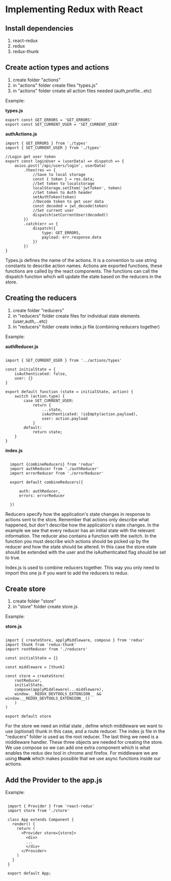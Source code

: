 # Implementing Redux with React #

## Install dependencies ##
  1. react-redux
  2. redux
  3. redux-thunk 
    
## Create action types and actions ##
  1. create folder "actions"
  2. in "actions" folder create files "types.js" 
  3. in "actions" folder create all action files needed (auth,profile...etc) 

  Example:
  
  **types.js**
  
  ```code 
  export const GET_ERRORS = 'GET_ERRORS'
  export const SET_CURRENT_USER = 'SET_CURRENT_USER'
  ```
  
  **authActions.js**
  ```code 
  import { GET_ERRORS } from './types'
  import { SET_CURRENT_USER } from './types'
  
  //Login get user token
  export const loginUser = (userData) => dispatch => {
      axios.post('/api/users/login', userData)
          .then(res => {
              //Save to local storage
              const { token } = res.data;
              //Set token to localstorage
              localStorage.setItem('jwtToken', token)
              //Set token to Auth header
              setAuthToken(token)
              //Decode token to get user data
              const decoded = jwt_decode(token)
              //Set current user
              dispatch(setCurrentUser(decoded))
          })
          .catch(err => {
              dispatch({
                  type: GET_ERRORS,
                  payload: err.response.data
              })
          })
  }
  ```

  Types.js defines the name of the actions. It is a convention to use string constants to describe action names.
  Actions are exported functions, these functions are called by the react components. The functions can call the dispatch     function which will update the state based on the reducers in the store. 
  
## Creating the reducers ##
  
  1. create folder "reducers"
  2. in "reducers" folder create files for individual state elements (user,auth,...etc) 
  3. in "reducers" folder create index.js file (combining reducers together)
  
  Example:
  
  **authReducer.js**
  
  ```code
  
  import { SET_CURRENT_USER } from '../actions/types'

  const initialState = {
      isAuthenticated: false,
      user: {}
  }

  export default function (state = initialState, action) {
      switch (action.type) {
          case SET_CURRENT_USER:
              return {
                  ...state,
                  isAuthenticated: !isEmpty(action.payload),
                  user: action.payload
              }
          default:
              return state;
      }
  }
  
  ```
  
  **index.js**
  
  ```code
  
    import {combineReducers} from 'redux'
    import authReducer from './authReducer'
    import errorReducer from './errorReducer'

    export default combineReducers({

        auth: authReducer,
        errors: errorReducer

    })
  
  ```

  Reducers specify how the application's state changes in response to actions sent to the store. Remember that actions only describe what happened, but don't describe how the application's state changes.
In the example we see that every reducer has an initial state with the relevant information. The reducer also contains a function with the switch. In the function you must describe wich actions should be picked up by the reducer and how the state should be altered. In this case the store state should be extended with the user and the isAuthenticated flag should be set to true. 

  Index.js is used to combine reducers together. This way you only need to import this one js if you want to add the reducers to redux. 

## Create store ##

  1. create folder "store"
  2. in "store" folder create store.js

  Example:
  
  **store.js**
  
  ```code
  
  import { createStore, applyMiddleware, compose } from 'redux'
  import thunk from 'redux-thunk'
  import rootReducer from './reducers'

  const initialState = {}

  const middleware = [thunk]

  const store = createStore(
      rootReducer,
      initialState,
      compose(applyMiddleware(...middleware),
      window.__REDUX_DEVTOOLS_EXTENSION__ && window.__REDUX_DEVTOOLS_EXTENSION__()
      )
  )

  export default store
  
  ```
  
  For the store we need an initial state , define which middleware we want to use (optional) thunk in this case, and a route reducer. The index js file in the "reducers" folder is used as the root reducer. The last thing we need is a middleware handler. These three objects are needed for creating the store. We use compose so we can add one extra component which is what enables the redux dev tool in chrome and firefox.
  For middleware we are using **thunk** which makes possible that we use async functions inside our actions.
  
## Add the Provider to the app.js ##

 Example:
 
 ```code
 
  import { Provider } from 'react-redux'
  import store from './store'
  
  class App extends Component {
	render() {
      return (
        <Provider store={store}>
          <div>
          ...
          </div>
        </Provider>
      )
    }
  }
  
  export default App;
 
 ```
